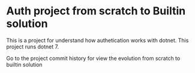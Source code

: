 # Auth project from scratch to Builtin solution

This is a project for understand how authetication works with dotnet.
This project runs dotnet 7.

Go to the project commit history for view the evolution from scratch to builtin solution